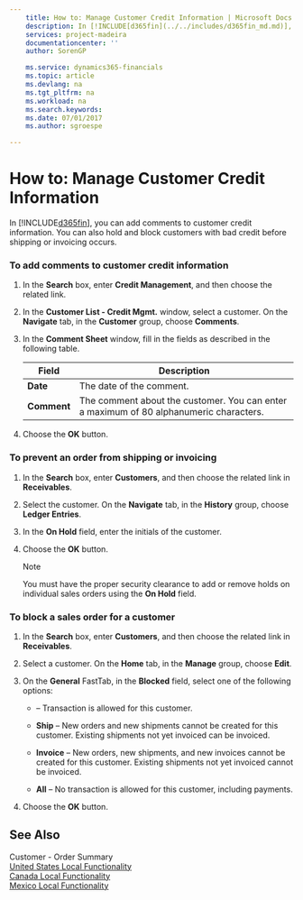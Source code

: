 ```yaml
---
    title: How to: Manage Customer Credit Information | Microsoft Docs
    description: In [!INCLUDE[d365fin](../../includes/d365fin_md.md)], you can add comments to customer credit information. You can also hold and block customers with bad credit before shipping or invoicing occurs.
    services: project-madeira
    documentationcenter: ''
    author: SorenGP

    ms.service: dynamics365-financials
    ms.topic: article
    ms.devlang: na
    ms.tgt_pltfrm: na
    ms.workload: na
    ms.search.keywords:
    ms.date: 07/01/2017
    ms.author: sgroespe

---
```

# How to: Manage Customer Credit Information
In [!INCLUDE[d365fin](../../includes/d365fin_md.md)], you can add comments to customer credit information. You can also hold and block customers with bad credit before shipping or invoicing occurs.  
  
### To add comments to customer credit information  
  
1.  In the **Search** box, enter **Credit Management**, and then choose the related link.  
  
2.  In the **Customer List - Credit Mgmt.** window, select a customer. On the **Navigate** tab, in the **Customer** group, choose **Comments**.  
  
3.  In the **Comment Sheet** window, fill in the fields as described in the following table.  
  
    |Field|Description|  
    |---------------------------------|---------------------------------------|  
    |**Date**|The date of the comment.|  
    |**Comment**|The comment about the customer. You can enter a maximum of 80 alphanumeric characters.|  
  
4.  Choose the **OK** button.  
  
### To prevent an order from shipping or invoicing  
  
1.  In the **Search** box, enter **Customers**, and then choose the related link in **Receivables**.  
  
2.  Select the customer. On the **Navigate** tab, in the **History** group, choose **Ledger Entries**.  
  
3.  In the **On Hold** field, enter the initials of the customer.  
  
4.  Choose the **OK** button.  
  
    > [!NOTE]  
    >  You must have the proper security clearance to add or remove holds on individual sales orders using the **On Hold** field.  
  
### To block a sales order for a customer  
  
1.  In the **Search** box, enter **Customers**, and then choose the related link in **Receivables**.  
  
2.  Select a customer. On the **Home** tab, in the **Manage** group, choose **Edit**.  
  
3.  On the **General** FastTab, in the **Blocked** field, select one of the following options:  
  
    -   **<Blank>** – Transaction is allowed for this customer.  
  
    -   **Ship** – New orders and new shipments cannot be created for this customer. Existing shipments not yet invoiced can be invoiced.  
  
    -   **Invoice** – New orders, new shipments, and new invoices cannot be created for this customer. Existing shipments not yet invoiced cannot be invoiced.  
  
    -   **All** – No transaction is allowed for this customer, including payments.  
  
4.  Choose the **OK** button.  
  
## See Also  
 Customer - Order Summary   
 [United States Local Functionality](united-states-local-functionality.md)   
 [Canada Local Functionality](canada-local-functionality.md)   
 [Mexico Local Functionality](mexico-local-functionality.md)